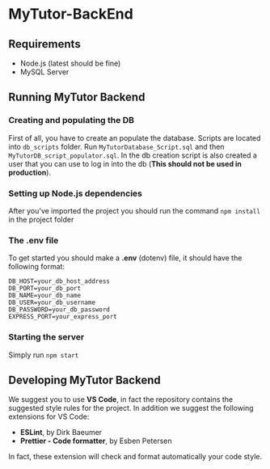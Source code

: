 # MyTutor-BackEnd

## Requirements
- Node.js (latest should be fine)
- MySQL Server

## Running MyTutor Backend

### Creating and populating the DB
First of all, you have to create an populate the database. Scripts are located into `db_scripts` folder.
Run `MyTutorDatabase_Script.sql` and then `MyTutorDB_script_populator.sql`. In the db creation script is
also created a user that you can use to log in into the db (**This should not be used in production**).

### Setting up Node.js dependencies
After you've imported the project you should run the command `npm install` in the project folder

### The .env file
To get started you should make a **.env** (dotenv) file, it should have the following format: 
```
DB_HOST=your_db_host_address
DB_PORT=your_db_port
DB_NAME=your_db_name
DB_USER=your_db_username
DB_PASSWORD=your_db_password
EXPRESS_PORT=your_express_port
```

### Starting the server
Simply run `npm start`

## Developing MyTutor Backend
We suggest you to use **VS Code**, in fact the repository contains the suggested style rules for the project.
In addition we suggest the following extensions for VS Code:
- **ESLint**, by Dirk Baeumer
- **Prettier - Code formatter**, by Esben Petersen

In fact, these extension will check and format automatically your code style. 

